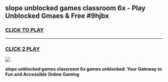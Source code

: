 
## slope unblocked games classroom 6x - Play Unblocked Gmaes & Free #9hjbx
<h3>
<a href="https://news.freeplayer.one?title=slope_unblocked_games_classroom_6x&ref=03M">CLICK TO PLAY</a></h3>
<hr>

<h3>
<a href="https://news.freeplayer.one?title=slope_unblocked_games_classroom_6x&ref=03M">CLICK 2 PLAY</a>
  
</h3>

<a href="https://news.freeplayer.one?title=slope_unblocked_games_classroom_6x&ref=03M"><img src="https://clearcache.store/games.png"></a>


**slope unblocked games classroom 6x games unblocked: Your Gateway to Fun and Accessible Online Gaming**
